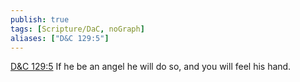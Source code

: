 ```yaml
---
publish: true
tags: [Scripture/DaC, noGraph]
aliases: ["D&C 129:5"]
---
```

[D&C 129:5](https://churchofjesuschrist.org/study/scriptures/dc-testament/dc/129?lang=eng&id=p5#p5) If he be an angel he will do so, and you will feel his hand.
